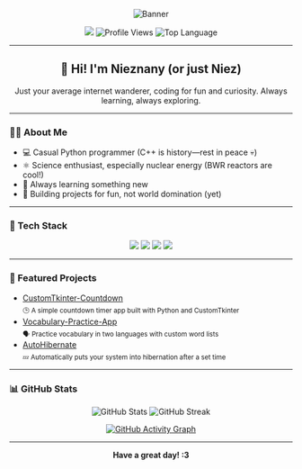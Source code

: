 <!-- Banner -->
<p align="center">
  <img src="https://capsule-render.vercel.app/api?type=waving&color=auto&height=200&section=header&text=Hey%20there!%20I'm%20Nieznany237%20👋&fontSize=40" alt="Banner"/>
</p>

<!-- Social & Stats -->
<p align="center">
  <a href="https://github.com/Nieznany237"><img src="https://img.shields.io/github/followers/Nieznany237?label=Follow&style=social"/></a>
  <img src="https://komarev.com/ghpvc/?username=Nieznany237&style=flat-square" alt="Profile Views"/>
  <img src="https://img.shields.io/github/languages/top/Nieznany237/CustomTkinter-Countdown?color=blue" alt="Top Language"/>
</p>

---

<h2 align="center">👋 Hi! I'm Nieznany (or just Niez)</h2>

<p align="center">Just your average internet wanderer, coding for fun and curiosity. Always learning, always exploring.</p>

---

### 🧑‍💻 About Me

- 💻 Casual Python programmer (C++ is history—rest in peace 💀)
- ⚛️ Science enthusiast, especially nuclear energy (BWR reactors are cool!)
- 🌱 Always learning something new
- 🧩 Building projects for fun, not world domination (yet)

---

### 🚀 Tech Stack
<p align="center">
  <img src="https://img.shields.io/badge/Python-3776AB?style=for-the-badge&logo=python&logoColor=white"/>
  <img src="https://img.shields.io/badge/CustomTkinter-FFB300?style=for-the-badge&logo=python&logoColor=white"/>
  <img src="https://img.shields.io/badge/GitHub-181717?style=for-the-badge&logo=github&logoColor=white"/>
  <img src="https://img.shields.io/badge/IDLE%20(VS%20Code)-007ACC?style=for-the-badge&logo=visualstudiocode&logoColor=white"/>
</p>

---

### 🔭 Featured Projects

- [CustomTkinter-Countdown](https://github.com/Nieznany237/CustomTkinter-Countdown) <br> <sub>🕒 A simple countdown timer app built with Python and CustomTkinter</sub>
- [Vocabulary-Practice-App](https://github.com/Nieznany237/Vocabulary-Practice-App) <br> <sub>🗣️ Practice vocabulary in two languages with custom word lists</sub>
- [AutoHibernate](https://github.com/Nieznany237/AutoHibernate) <br> <sub>💤 Automatically puts your system into hibernation after a set time</sub>

---

### 📊 GitHub Stats
<p align="center">
  <img src="https://github-readme-stats.vercel.app/api?username=Nieznany237&show_icons=true&theme=radical" alt="GitHub Stats"/>
  <img src="https://streak-stats.demolab.com?user=Nieznany237&theme=radical&hide_border=true" alt="GitHub Streak"/>
</p>

<p align="center">
  <a href="https://github.com/Nieznany237/github-readme-activity-graph">
    <img src="https://github-readme-activity-graph.vercel.app/graph?username=Nieznany237&theme=react-dark&area=true&hide_border=true" alt="GitHub Activity Graph"/>
  </a>
</p>

---

<p align="center">
  <b>Have a great day! :3</b>
</p>
